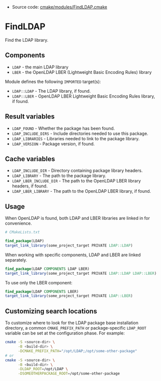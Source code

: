 <!-- This is auto-generated file. -->
* Source code: [cmake/modules/FindLDAP.cmake](https://github.com/petk/php-build-system/blob/master/cmake/cmake/modules/FindLDAP.cmake)

# FindLDAP

Find the LDAP library.

## Components

* `LDAP` - the main LDAP library
* `LBER` - the OpenLDAP LBER (Lightweight Basic Encoding Rules) library

Module defines the following `IMPORTED` target(s):

* `LDAP::LDAP` - The LDAP library, if found.
* `LDAP::LBER` - OpenLDAP LBER Lightweight Basic Encoding Rules library, if
  found.

## Result variables

* `LDAP_FOUND` - Whether the package has been found.
* `LDAP_INCLUDE_DIRS` - Include directories needed to use this package.
* `LDAP_LIBRARIES` - Libraries needed to link to the package library.
* `LDAP_VERSION` - Package version, if found.

## Cache variables

* `LDAP_INCLUDE_DIR` - Directory containing package library headers.
* `LDAP_LIBRARY` - The path to the package library.
* `LDAP_LBER_INCLUDE_DIR` - The path to the OpenLDAP LBER library headers, if
  found.
* `LDAP_LBER_LIBRARY` - The path to the OpenLDAP LBER library, if found.

## Usage

When OpenLDAP is found, both LDAP and LBER libraries are linked in for
convenience.

```cmake
# CMakeLists.txt

find_package(LDAP)
target_link_library(some_project_target PRIVATE LDAP::LDAP)
```

When working with specific components, LDAP and LBER are linked separately.

```cmake
find_package(LDAP COMPONENTS LDAP LBER)
target_link_library(some_project_target PRIVATE LDAP::LDAP LDAP::LBER)
```

To use only the LBER component:

```cmake
find_package(LDAP COMPONENTS LBER)
target_link_library(some_project_target PRIVATE LDAP::LBER)
```

## Customizing search locations

To customize where to look for the LDAP package base
installation directory, a common `CMAKE_PREFIX_PATH` or
package-specific `LDAP_ROOT` variable can be set at
the configuration phase. For example:

```sh
cmake -S <source-dir> \
      -B <build-dir> \
      -DCMAKE_PREFIX_PATH="/opt/LDAP;/opt/some-other-package"
# or
cmake -S <source-dir> \
      -B <build-dir> \
      -DLDAP_ROOT=/opt/LDAP \
      -DSOMEOTHERPACKAGE_ROOT=/opt/some-other-package
```
